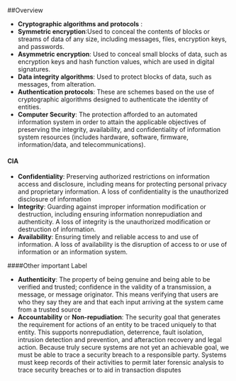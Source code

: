 ##Overview
* **Cryptographic algorithms and protocols** :
 * **Symmetric encryption**:Used to conceal the contents of blocks or streams of data of any size, including messages, files, encryption keys, and passwords.
 * **Asymmetric encryption**: Used to conceal small blocks of data, such as encryption keys and hash function values, which are used in digital signatures.
 * **Data integrity algorithms**: Used to protect blocks of data, such as messages, from alteration.
 * **Authentication protocols**: These are schemes based on the use of cryptographic algorithms designed to authenticate the identity of entities.
* **Computer Security**: The protection afforded to an automated information system in order to attain the applicable objectives of preserving the integrity, availability,
and confidentiality of information system resources (includes hardware, software, firmware, information/data, and telecommunications).

#### CIA
* **Confidentiality**: Preserving authorized restrictions on information access and disclosure, including means for protecting personal privacy and proprietary information. A loss of confidentiality is the unauthorized disclosure of information
* **Integrity**: Guarding against improper information modification or destruction, including ensuring information nonrepudiation and authenticity. A loss of integrity is the unauthorized modification or destruction of information.
* **Availability**: Ensuring timely and reliable access to and use of information. A loss of availability is the disruption of access to or use of information or an information system.

####Other important Label
* **Authenticity**: The property of being genuine and being able to be verified and trusted; confidence in the validity of a transmission, a message, or message originator. This means verifying that users are who they say they are and that each input arriving at the system came from a trusted source
* **Accountability** or **Non-repudiation**: The security goal that generates the requirement for actions of an entity to be traced uniquely to that entity. This supports nonrepudiation, deterrence, fault isolation, intrusion detection and prevention, and afteraction recovery and legal action. Because truly secure systems are not yet an
achievable goal, we must be able to trace a security breach to a responsible party. Systems must keep records of their activities to permit later forensic analysis to trace security breaches or to aid in transaction disputes
